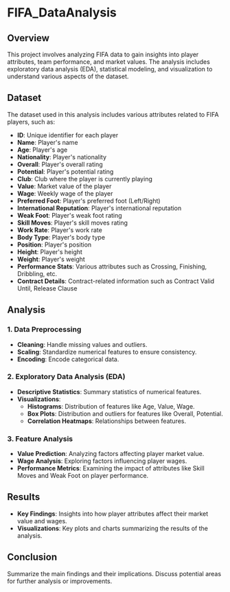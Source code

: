 # FIFA_DataAnalysis

## Overview

This project involves analyzing FIFA data to gain insights into player attributes, team performance, and market values. The analysis includes exploratory data analysis (EDA), statistical modeling, and visualization to understand various aspects of the dataset.

## Dataset

The dataset used in this analysis includes various attributes related to FIFA players, such as:

- **ID**: Unique identifier for each player
- **Name**: Player's name
- **Age**: Player's age
- **Nationality**: Player's nationality
- **Overall**: Player's overall rating
- **Potential**: Player's potential rating
- **Club**: Club where the player is currently playing
- **Value**: Market value of the player
- **Wage**: Weekly wage of the player
- **Preferred Foot**: Player's preferred foot (Left/Right)
- **International Reputation**: Player's international reputation
- **Weak Foot**: Player's weak foot rating
- **Skill Moves**: Player's skill moves rating
- **Work Rate**: Player's work rate
- **Body Type**: Player's body type
- **Position**: Player's position
- **Height**: Player's height
- **Weight**: Player's weight
- **Performance Stats**: Various attributes such as Crossing, Finishing, Dribbling, etc.
- **Contract Details**: Contract-related information such as Contract Valid Until, Release Clause

## Analysis

### 1. Data Preprocessing

- **Cleaning**: Handle missing values and outliers.
- **Scaling**: Standardize numerical features to ensure consistency.
- **Encoding**: Encode categorical data.

### 2. Exploratory Data Analysis (EDA)

- **Descriptive Statistics**: Summary statistics of numerical features.
- **Visualizations**:
  - **Histograms**: Distribution of features like Age, Value, Wage.
  - **Box Plots**: Distribution and outliers for features like Overall, Potential.
  - **Correlation Heatmaps**: Relationships between features.

### 3. Feature Analysis

- **Value Prediction**: Analyzing factors affecting player market value.
- **Wage Analysis**: Exploring factors influencing player wages.
- **Performance Metrics**: Examining the impact of attributes like Skill Moves and Weak Foot on player performance.

## Results

- **Key Findings**: Insights into how player attributes affect their market value and wages.
- **Visualizations**: Key plots and charts summarizing the results of the analysis.

## Conclusion

Summarize the main findings and their implications. Discuss potential areas for further analysis or improvements.
